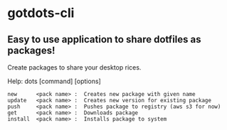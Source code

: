 # gotdots-cli
Easy to use application to share dotfiles as packages!
----
Create packages to share your desktop rices.

Help: dots [command] [options]
	
	new      <pack name> :	Creates new package with given name
	update	 <pack name> :  Creates new version for existing package
	push     <pack name> :	Pushes package to registry (aws s3 for now)
	get      <pack name> :	Downloads package
	install  <pack name> :	Installs package to system
